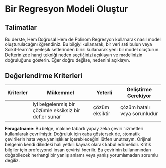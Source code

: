 # Bir Regresyon Modeli Oluştur

## Talimatlar

Bu derste, Hem Doğrusal Hem de Polinom Regresyon kullanarak nasıl model oluşturulacağını öğrendiniz. Bu bilgiyi kullanarak, bir veri seti bulun veya Scikit-learn'in yerleşik setlerinden birini kullanarak yeni bir model oluşturun. Defterinizde hangi tekniği neden seçtiğinizi açıklayın ve modelinizin doğruluğunu gösterin. Eğer doğru değilse, nedenini açıklayın.

## Değerlendirme Kriterleri

| Kriterler | Mükemmel                                                       | Yeterli                    | Geliştirme Gerekiyor            |
| --------- | -------------------------------------------------------------- | -------------------------- | ------------------------------- |
|           | iyi belgelenmiş bir çözümle eksiksiz bir defter sunar          | çözüm eksiktir             | çözüm hatalı veya sorunludur    |

**Feragatname**: 
Bu belge, makine tabanlı yapay zeka çeviri hizmetleri kullanılarak çevrilmiştir. Doğruluk için çaba göstersek de, otomatik çevirilerin hata veya yanlışlıklar içerebileceğini lütfen unutmayın. Orijinal belgenin kendi dilindeki hali yetkili kaynak olarak kabul edilmelidir. Kritik bilgiler için profesyonel insan çevirisi önerilir. Bu çevirinin kullanımından doğabilecek herhangi bir yanlış anlama veya yanlış yorumlamadan sorumlu değiliz.